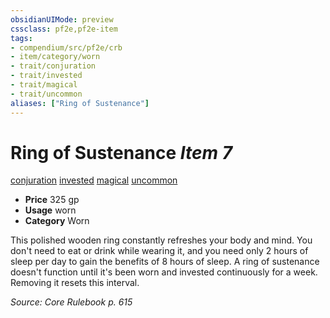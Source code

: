 ```yaml
---
obsidianUIMode: preview
cssclass: pf2e,pf2e-item
tags:
- compendium/src/pf2e/crb
- item/category/worn
- trait/conjuration
- trait/invested
- trait/magical
- trait/uncommon
aliases: ["Ring of Sustenance"]
---
```

# Ring of Sustenance *Item 7*  
[conjuration](/rules/traits/conjuration.md)  [invested](/rules/traits/invested.md)  [magical](/rules/traits/magical.md)  [uncommon](/rules/traits/uncommon.md)  

- **Price** 325 gp
- **Usage** worn
- **Category** Worn

This polished wooden ring constantly refreshes your body and mind. You don't need to eat or drink while wearing it, and you need only 2 hours of sleep per day to gain the benefits of 8 hours of sleep. A ring of sustenance doesn't function until it's been worn and invested continuously for a week. Removing it resets this interval.

*Source: Core Rulebook p. 615*